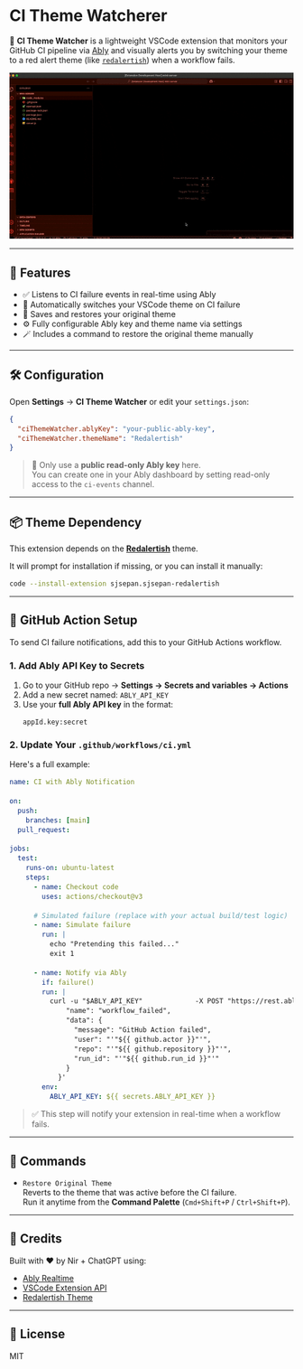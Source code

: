 # CI Theme Watcherer

🔴 **CI Theme Watcher** is a lightweight VSCode extension that monitors your GitHub CI pipeline via [Ably](https://ably.com) and visually alerts you by switching your theme to a red alert theme (like [`redalertish`](https://marketplace.visualstudio.com/items?itemName=sjsepan.sjsepan-redalertish)) when a workflow fails.

![Demo GIF](./assets/demo.gif)

---

## 🚀 Features

- ✅ Listens to CI failure events in real-time using Ably
- 🎨 Automatically switches your VSCode theme on CI failure
- 🔄 Saves and restores your original theme
- ⚙️ Fully configurable Ably key and theme name via settings
- 🪄 Includes a command to restore the original theme manually

---

## 🛠 Configuration

Open **Settings** → **CI Theme Watcher** or edit your `settings.json`:

```json
{
  "ciThemeWatcher.ablyKey": "your-public-ably-key",
  "ciThemeWatcher.themeName": "Redalertish"
}
```

> 🔐 Only use a **public read-only Ably key** here.  
> You can create one in your Ably dashboard by setting read-only access to the `ci-events` channel.

---

## 📦 Theme Dependency

This extension depends on the [**Redalertish**](https://marketplace.visualstudio.com/items?itemName=sjsepan.sjsepan-redalertish) theme.

It will prompt for installation if missing, or you can install it manually:

```bash
code --install-extension sjsepan.sjsepan-redalertish
```

---

## 🧰 GitHub Action Setup

To send CI failure notifications, add this to your GitHub Actions workflow.

### 1. Add Ably API Key to Secrets

1. Go to your GitHub repo → **Settings → Secrets and variables → Actions**
2. Add a new secret named: `ABLY_API_KEY`
3. Use your **full Ably API key** in the format:
   ```
   appId.key:secret
   ```

### 2. Update Your `.github/workflows/ci.yml`

Here's a full example:

```yaml
name: CI with Ably Notification

on:
  push:
    branches: [main]
  pull_request:

jobs:
  test:
    runs-on: ubuntu-latest
    steps:
      - name: Checkout code
        uses: actions/checkout@v3

      # Simulated failure (replace with your actual build/test logic)
      - name: Simulate failure
        run: |
          echo "Pretending this failed..."
          exit 1

      - name: Notify via Ably
        if: failure()
        run: |
          curl -u "$ABLY_API_KEY"             -X POST "https://rest.ably.io/channels/ci-events/messages"             -H "Content-Type: application/json"             -d '{
              "name": "workflow_failed",
              "data": {
                "message": "GitHub Action failed",
                "user": "'"${{ github.actor }}"'",
                "repo": "'"${{ github.repository }}"'",
                "run_id": "'"${{ github.run_id }}"'"
              }
            }'
        env:
          ABLY_API_KEY: ${{ secrets.ABLY_API_KEY }}
```

> ✅ This step will notify your extension in real-time when a workflow fails.

---

## 🧪 Commands

- `Restore Original Theme`  
  Reverts to the theme that was active before the CI failure.  
  Run it anytime from the **Command Palette** (`Cmd+Shift+P` / `Ctrl+Shift+P`).

---

## 🙌 Credits

Built with ❤️ by Nir + ChatGPT using:

- [Ably Realtime](https://ably.com/)
- [VSCode Extension API](https://code.visualstudio.com/api)
- [Redalertish Theme](https://marketplace.visualstudio.com/items?itemName=sjsepan.sjsepan-redalertish)

---

## 📄 License

MIT
